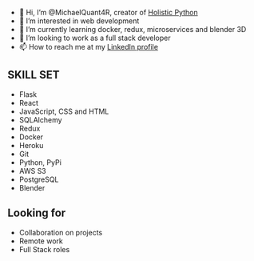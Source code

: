 - 👋 Hi, I’m @MichaelQuant4R, creator of [Holistic Python](https://www.holisticpython.com/holistic_code/code_notes/1)
- 👀 I’m interested in web development
- 🌱 I’m currently learning docker, redux, microservices and blender 3D
- 💞️ I’m looking to work as a full stack developer
- 📫 How to reach me at my [LinkedIn profile](https://www.linkedin.com/in/michael-russell-155953a6/)

## SKILL SET

- Flask
- React
- JavaScript, CSS and HTML
- SQLAlchemy
- Redux
- Docker
- Heroku
- Git
- Python, PyPi
- AWS S3
- PostgreSQL
- Blender

## Looking for

- Collaboration on projects
- Remote work 
- Full Stack roles

<!---
MichaelQuant4R/MichaelQuant4R is a ✨ special ✨ repository because its `README.md` (this file) appears on your GitHub profile.
You can click the Preview link to take a look at your changes.
--->
